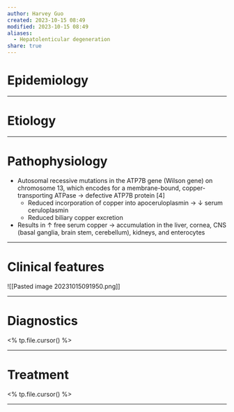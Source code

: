```yaml
---
author: Harvey Guo
created: 2023-10-15 08:49
modified: 2023-10-15 08:49
aliases:
  - Hepatolenticular degeneration
share: true
---
```

# Epidemiology


---
# Etiology


---
# Pathophysiology
- Autosomal recessive mutations in the ATP7B gene (Wilson gene) on chromosome 13, which encodes for a membrane-bound, copper-transporting ATPase → defective ATP7B protein [4]
	- Reduced incorporation of copper into apoceruloplasmin  → ↓ serum ceruloplasmin
	- Reduced biliary copper excretion 
- Results in ↑ free serum copper → accumulation in the liver, cornea, CNS (basal ganglia, brain stem, cerebellum), kidneys, and enterocytes

---
# Clinical features
![[Pasted image 20231015091950.png]]

---
# Diagnostics
<% tp.file.cursor() %>

---
# Treatment
<% tp.file.cursor() %>

---
